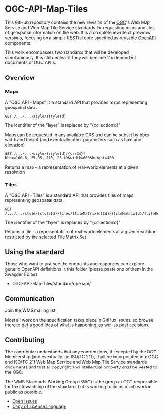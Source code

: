 # OGC-API-Map-Tiles

This GitHub repository contains the new revision of the [OGC](http://opengeospatial.org)'s
Web Map Service and Web Map Tile Service standards for requesting maps and tiles of geospatial information on the web. It is a complete
rewrite of previous versions, focusing on a simple RESTful core specified
as reusable [OpenAPI](http://openapis.org) components.

This work encompasses two standards that will be developed simultaniously. It is still unclear if they will become 2 independent documents or OGC API's.

## Overview

### Maps

A "OGC API - Maps" is a standard API that provides maps representing geospatial data.

```
GET /.../.../style/{styleId}
```

The identifier of the "layer" is replaced by "{collectionId}" 

Maps can be requested in any available CRS and can be subset by bbox width and height (and eventually other parameters such as time and elevation)
```
GET /.../.../style/{styleId}/{crsId}?bbox=160.6,-55.95,-170,-25.89&width=600&height=400
```
Returns a map - a representation of real-world elements at a given resolution


### Tiles

A "OGC API - Tiles" is a standard API that provides tiles of maps representing geospatial data.

```
GET /.../.../style/{styleId}/tiles/{tileMatrixSetId}/{tileMatrixId}/{tileRow}/{tileCol}
```

The identifier of the "layer" is replaced by "{collectionId}" 

Returns a tile - a representation of real-world elements at a given resolution restricted by the selected Tile Matrix Set


## Using the standard

Those who want to just see the endpoints and responses can explore generic
OpenAPI definitions in this folder (please paste one of them in the Swagger Editor):

* OGC-API-Map-Tiles/standard/openapi/

## Communication

Join the WMS mailing list

Most all work on the specification takes place in [GitHub issues](https://github.com/opengeospatial/OGC-API-Map-Tiles/issues),
so browse there to get a good idea of what is happening, as well as past decisions.

## Contributing

The contributor understands that any contributions, if accepted by the OGC Membership (and eventually the ISO/TC 211), shall be incorporated into OGC and ISO/TC 211 Web Map Service and Web Map Tile Service standards documents and that all copyright and intellectual property shall be vested to the OGC.

The WMS Standards Working Group (SWG) is the group at OGC responsible for the stewardship of the standard, but is working to do as much work in public as possible.

* [Open issues](https://github.com/opengeospatial/OGC-API-Map-Tiles/issues)
* [Copy of License Language](https://raw.githubusercontent.com/opengeospatial/OGC-API-Map-Tiles/master/LICENSE)
